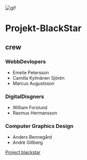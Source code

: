 
![gif](http://giphygifs.s3.amazonaws.com/media/11V6rs3BsLzVcs/giphy.gif)


# Projekt-BlackStar


## crew
### WebbDevlopers
* Emelie Petersson
* Camilla Kylmänen Sjörén 
* Marcus Augustsson 


### DigitalDisgners
* William Forslund 
* Rasmus Hermansson 

### Computer Graphics Design

* Anders Bennegård 
* Andrè Gillberg 


[Project blackstar](https://project-blackstar13.netlify.com/)
